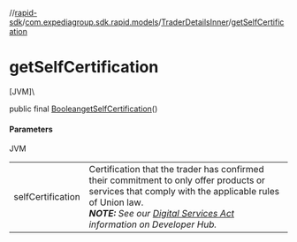 //[rapid-sdk](../../../index.md)/[com.expediagroup.sdk.rapid.models](../index.md)/[TraderDetailsInner](index.md)/[getSelfCertification](get-self-certification.md)

# getSelfCertification

[JVM]\

public final [Boolean](https://docs.oracle.com/javase/8/docs/api/java/lang/Boolean.html)[getSelfCertification](get-self-certification.md)()

#### Parameters

JVM

| | |
|---|---|
| selfCertification | Certification that the trader has confirmed their commitment to only offer products or services that comply with the applicable rules of Union law.<br><i><b>NOTE:</b> See our [Digital Services Act](https://developers.expediagroup.com/docs/rapid/resources/reference/digital-services-act) information on Developer Hub.</i> |
